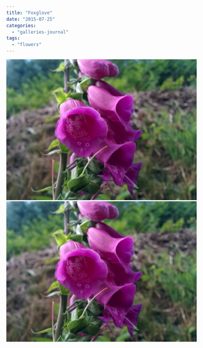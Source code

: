 ```yaml
---
title: "Foxglove"
date: "2015-07-25"
categories: 
  - "galleries-journal"
tags: 
  - "flowers"
---
```


[![](images/IMG_20150725_150555-scaled.jpg)](images/IMG_20150725_150555-scaled.jpg)
[![](images/IMG_20150725_150555-scaled.jpg)](images/IMG_20150725_150555-scaled.jpg)
